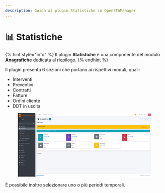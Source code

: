 ```yaml
---
description: Guida al plugin Statistiche in OpenSTAManager
---
```


# 📊 Statistiche

{% hint style="info" %}
Il plugin **Statistiche** è una componente del modulo **Anagrafiche** dedicata al riepilogo.
{% endhint %}

Il plugin presenta 6 sezioni che portano ai rispettivi moduli, quali:

* Interventi
* Preventivi
* Contratti
* Fatture
* Ordini cliente
* DDT in uscita

<figure><img src="../../../../.gitbook/assets/immagine (14) (1).png" alt=""><figcaption></figcaption></figure>

È possibile inoltre selezionare uno o più periodi temporali.
